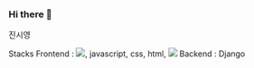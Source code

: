 ### Hi there 👋
진시영

Stacks
Frontend : <img src="https://img.shields.io/badge/React-61DAFB?style=flat-square&logo=React&logoColor=white"/>, javascript, css, html,
           <img src="https://img.shields.io/badge/Python-3766AB?style=flat-square&logo=Python&logoColor=white"/>
Backend : Django
